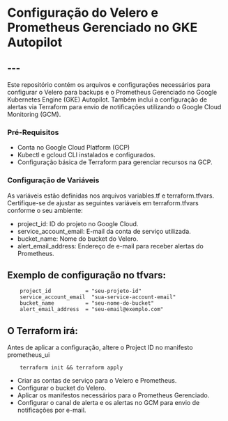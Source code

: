 
# Configuração do Velero e Prometheus Gerenciado no GKE Autopilot


## ---

Este repositório contém os arquivos e configurações necessários para configurar o Velero para backups e o Prometheus Gerenciado no Google Kubernetes Engine (GKE) Autopilot. Também inclui a configuração de alertas via Terraform para envio de notificações utilizando o Google Cloud Monitoring (GCM).


### Pré-Requisitos

- Conta no Google Cloud Platform (GCP)
- Kubectl e gcloud CLI instalados e configurados.
- Configuração básica de Terraform para gerenciar recursos na GCP.


### Configuração de Variáveis

As variáveis estão definidas nos arquivos variables.tf e terraform.tfvars. Certifique-se de ajustar as seguintes variáveis em terraform.tfvars conforme o seu ambiente:

- project_id: ID do projeto no Google Cloud.
- service_account_email: E-mail da conta de serviço utilizada.
- bucket_name: Nome do bucket do Velero.
- alert_email_address: Endereço de e-mail para receber alertas do Prometheus.

## Exemplo de configuração no tfvars:

        project_id           = "seu-projeto-id"
        service_account_email  "sua-service-account-email"
        bucket_name          = "seu-nome-do-bucket"
        alert_email_address  = "seu-email@exemplo.com"

## O Terraform irá:

Antes de  aplicar a configuração, altere o Project ID no manifesto prometheus_ui

        terraform init && terraform apply

- Criar as contas de serviço para o Velero e Prometheus.
- Configurar o bucket do Velero.
- Aplicar os manifestos necessários para o Prometheus Gerenciado.
- Configurar o canal de alerta e os alertas no GCM para envio de notificações por e-mail.